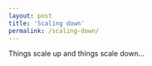 ```yaml
---
layout: post
title: 'Scaling down'
permalink: /scaling-down/
---
```

Things scale up and things scale down...
